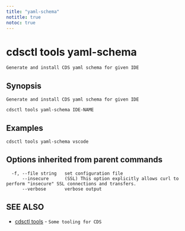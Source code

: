 ```yaml
---
title: "yaml-schema"
notitle: true
notoc: true
---
```

# cdsctl tools yaml-schema

`Generate and install CDS yaml schema for given IDE`

## Synopsis

`Generate and install CDS yaml schema for given IDE`

```
cdsctl tools yaml-schema IDE-NAME
```

## Examples

```
cdsctl tools yaml-schema vscode
```

## Options inherited from parent commands

```
  -f, --file string   set configuration file
      --insecure      (SSL) This option explicitly allows curl to perform "insecure" SSL connections and transfers.
      --verbose       verbose output
```

## SEE ALSO

* [cdsctl tools](/docs/components/cdsctl/tools/)	 - `Some tooling for CDS`

